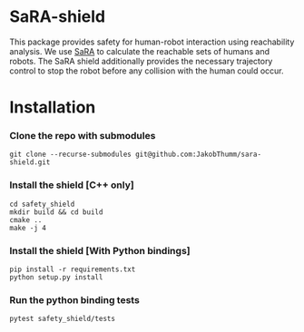 # SaRA-shield

This package provides safety for human-robot interaction using reachability analysis.
We use [SaRA](https://github.com/Sven-Schepp/SaRA) to calculate the reachable sets of humans and robots.
The SaRA shield additionally provides the necessary trajectory control to stop the robot before any collision with the human could occur.

# Installation
### Clone the repo with submodules
```
git clone --recurse-submodules git@github.com:JakobThumm/sara-shield.git
```
### Install the shield [C++ only]
```
cd safety_shield
mkdir build && cd build
cmake ..
make -j 4
```
### Install the shield [With Python bindings]
```
pip install -r requirements.txt
python setup.py install
```
### Run the python binding tests
```
pytest safety_shield/tests
```